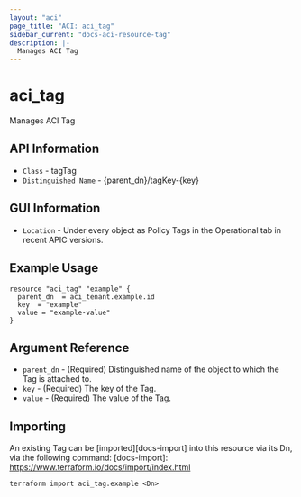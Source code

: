 ```yaml
---
layout: "aci"
page_title: "ACI: aci_tag"
sidebar_current: "docs-aci-resource-tag"
description: |-
  Manages ACI Tag
---
```


# aci_tag #

Manages ACI Tag

## API Information ##

* `Class` - tagTag
* `Distinguished Name` - {parent_dn}/tagKey-{key}

## GUI Information ##

* `Location` - Under every object as Policy Tags in the Operational tab in recent APIC versions.

## Example Usage ##

```hcl
resource "aci_tag" "example" {
  parent_dn  = aci_tenant.example.id
  key  = "example"
  value = "example-value"
}
```

## Argument Reference ##

* `parent_dn` - (Required) Distinguished name of the object to which the Tag is attached to.
* `key` - (Required) The key of the Tag.
* `value` - (Required) The value of the Tag.


## Importing ##

An existing Tag can be [imported][docs-import] into this resource via its Dn, via the following command:
[docs-import]: https://www.terraform.io/docs/import/index.html


```
terraform import aci_tag.example <Dn>
```